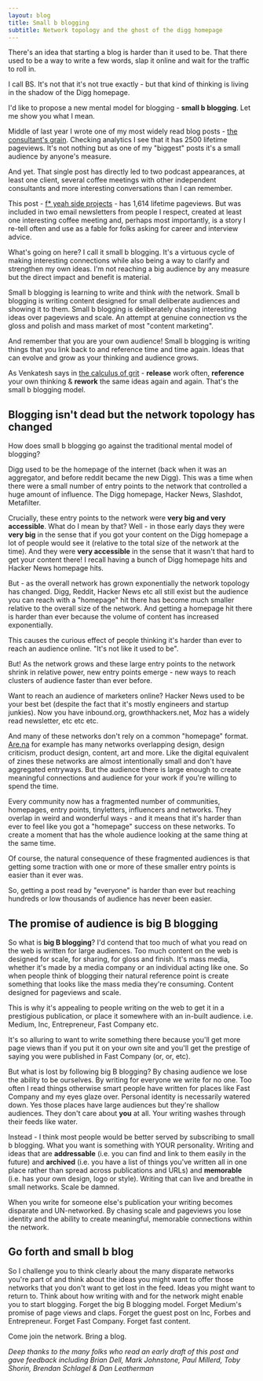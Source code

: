 ```yaml
---
layout: blog
title: Small b blogging
subtitle: Network topology and the ghost of the digg homepage
---
```


There's an idea that starting a blog is harder than it used to be. That there used to be a way to write a few words, slap it online and wait for the traffic to roll in.

I call BS. It's not that it's not true exactly - but that kind of thinking is living in the shadow of the Digg homepage.

I'd like to propose a new mental model for blogging - **small b blogging**. Let me show you what I mean.

Middle of last year I wrote one of my most widely read blog posts - [the consultant's grain](http://tomcritchlow.com/2017/07/18/the-consultants-grain/). Checking analytics I see that it has 2500 lifetime pageviews. It's not nothing but as one of my "biggest" posts it's a small audience by anyone's measure.

And yet. That single post has directly led to two podcast appearances, at least one client, several coffee meetings with other independent consultants and more interesting conversations than I can remember.

This post - [f* yeah side projects](http://tomcritchlow.com/2017/01/26/f-yeah-side-projects/) - has 1,614 lifetime pageviews. But was included in two email newsletters from people I respect, created at least one interesting coffee meeting and, perhaps most importantly, is a story I re-tell often and use as a fable for folks asking for career and interview advice.

What's going on here? I call it small b blogging. It's a virtuous cycle of making interesting connections while also being a way to clarify and strengthen my own ideas. I'm not reaching a big audience by any measure but the direct impact and benefit is material.

Small b blogging is learning to write and think *with* the network. Small b blogging is writing content designed for small deliberate audiences and showing it to them. Small b blogging is deliberately chasing interesting ideas over pageviews and scale. An attempt at genuine connection vs the gloss and polish and mass market of most "content marketing".

And remember that you are your own audience! Small b blogging is writing things that you link back to and reference time and time again. Ideas that can evolve and grow as your thinking and audience grows.

As Venkatesh says in [the calculus of grit](https://www.ribbonfarm.com/2011/08/19/the-calculus-of-grit/) - **release** work often, **reference** your own thinking & **rework** the same ideas again and again. That's the small b blogging model.

## Blogging isn't dead but the network topology has changed

How does small b blogging go against the traditional mental model of blogging?

Digg used to be the homepage of the internet (back when it was an aggregator, and before reddit became the new Digg). This was a time when there were a small number of entry points to the network that controlled a huge amount of influence. The Digg homepage, Hacker News, Slashdot, Metafilter. <a name="small-b">

Crucially, these entry points to the network were **very big and very accessible**. What do I mean by that? Well - in those early days they were **very big** in the sense that if you got your content on the Digg homepage a lot of people would see it (relative to the total size of the network at the time). And they were **very accessible** in the sense that it wasn't that hard to get your content there! I recall having a bunch of Digg homepage hits and Hacker News homepage hits.

But - as the overall network has grown exponentially the network topology has changed. Digg, Reddit, Hacker News etc all still exist but the audience you can reach with a "homepage" hit there has become much smaller relative to the overall size of the network. And getting a homepage hit there is harder than ever because the volume of content has increased exponentially.

This causes the curious effect of people thinking it's harder than ever to reach an audience online. "It's not like it used to be".

But! As the network grows and these large entry points to the network shrink in relative power, new entry points emerge - new ways to reach clusters of audience faster than ever before.

Want to reach an audience of marketers online? Hacker News used to be your best bet (despite the fact that it's mostly engineers and startup junkies). Now you have inbound.org, growthhackers.net, Moz has a widely read newsletter, etc etc etc.

And many of these networks don't rely on a common "homepage" format. [Are.na](https://www.are.na/) for example has many networks overlapping design, design criticism, product design, content, art and more. Like the digital equivalent of zines these networks are almost intentionally small and don't have aggregated entryways. But the audience there is large enough to create meaningful connections and audience for your work if you're willing to spend the time.

Every community now has a fragmented number of communities, homepages, entry points, tinyletters, influencers and networks. They overlap in weird and wonderful ways - and it means that it's harder than ever to feel like you got a "homepage" success on these networks. To create a moment that has the whole audience looking at the same thing at the same time.

Of course, the natural consequence of these fragmented audiences is that getting some traction with one or more of these smaller entry points is easier than it ever was.

So, getting a post read by "everyone" is harder than ever but reaching hundreds or low thousands of audience has never been easier.

## The promise of audience is big B blogging

So what is **big B blogging**? I'd contend that too much of what you read on the web is written for large audiences. Too much content on the web is designed for scale, for sharing, for gloss and finish. It's mass media, whether it's made by a media company or an individual acting like one. So when people think of blogging their natural reference point is create something that looks like the mass media they're consuming. Content designed for pageviews and scale.

This is why it's appealing to people writing on the web to get it in a prestigious publication, or place it somewhere with an in-built audience. i.e. Medium, Inc, Entrepreneur, Fast Company etc.

It's so alluring to want to write something there because you'll get more page views than if you put it on your own site and you'll get the prestige of saying you were published in Fast Company (or, or, etc).

But what is lost by following big B blogging? By chasing audience we lose the ability to be ourselves. By writing for everyone we write for no one. Too often I read things otherwise smart people have written for places like Fast Company and my eyes glaze over. Personal identity is necessarily watered down. Yes those places have large audiences but they're shallow audiences. They don't care about **you** at all. Your writing washes through their feeds like water.

Instead - I think most people would be better served by subscribing to small b blogging. What you want is something with YOUR personality. Writing and ideas that are **addressable** (i.e. you can find and link to them easily in the future) and **archived** (i.e. you have a list of things you've written all in one place rather than spread across publications and URLs) and **memorable** (i.e. has your own design, logo or style). Writing that can live and breathe in small networks. Scale be damned.

When you write for someone else's publication your writing becomes disparate and UN-networked. By chasing scale and pageviews you lose identity and the ability to create meaningful, memorable connections within the network.

## Go forth and small b blog

So I challenge you to think clearly about the many disparate networks you're part of and think about the ideas you might want to offer those networks that you don't want to get lost in the feed. Ideas you might want to return to. Think about how writing with and for the network might enable you to start blogging. Forget the big B blogging model. Forget Medium's promise of page views and claps. Forget the guest post on Inc, Forbes and Entrepreneur. Forget Fast Company. Forget fast content.

Come join the network. Bring a blog.


*Deep thanks to the many folks who read an early draft of this post and gave feedback including Brian Dell, Mark Johnstone, Paul Millerd, Toby Shorin, Brendan Schlagel & Dan Leatherman*